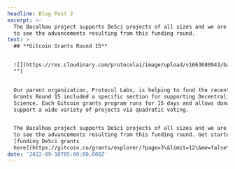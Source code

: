 ```yaml
---
headline: Blog Post 2
excerpt: >-
  The Bacalhau project supports DeSci projects of all sizes and we are excited
  to see the advancements resulting from this funding round.
text: >
  ## **Gitcoin Grants Round 15**


  ![](https://res.cloudinary.com/protocolai/image/upload/v1663680943/bacalhau/Screen\_Shot\_2022-09-20\_at\_9.31.11\_AM\_rssxtk.png
  "")


  Our parent organization, Protocol Labs, is helping to fund the recent Gitcoin
  Grants Round 15 included a specific section for supporting Decentralized
  Science. Each Gitcoin grants program runs for 15 days and allows donors to
  support a wide variety of projects via quadratic voting.


  The Bacalhau project supports DeSci projects of all sizes and we are excited
  to see the advancements resulting from this funding round. Get started
  [funding DeSci grants
  here](https://gitcoin.co/grants/explorer/?page=3\&limit=12\&me=false\&sort\_option=weighted\_shuffle\&collection\_id=false\&network=mainnet\&state=active\&profile=false\&round\_num=15\&customer\_name=DeSci\&sub\_round\_slug=gr15-desci\&collections\_page=1\&grant\_regions=\&grant\_types=\&grant\_tags=\&tenants=\&idle=true\&featured=true\&round\_type=false\&tab=grants).
date: '2022-09-10T05:00:00.000Z'
---
```


